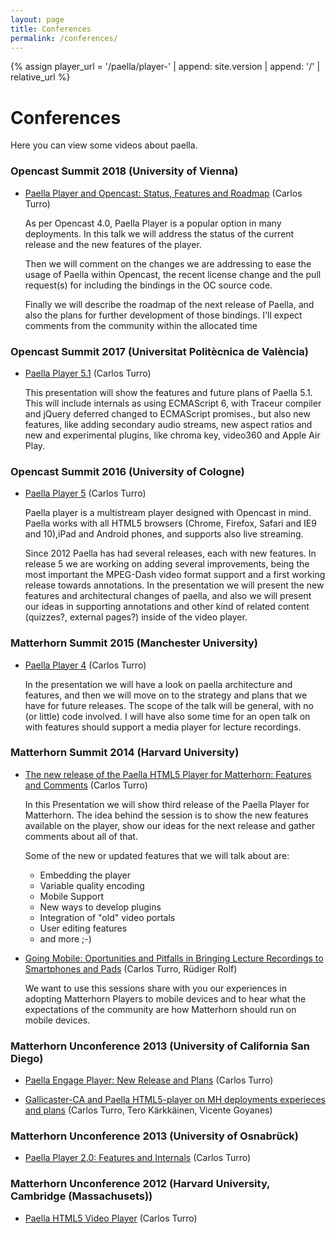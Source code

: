 ```yaml
---
layout: page
title: Conferences
permalink: /conferences/
---
```

{% assign player_url = '/paella/player-' | append: site.version | append: '/' | relative_url %}

# Conferences	

Here you can view some videos about paella.

### Opencast Summit 2018 (University of Vienna)

* [Paella Player and Opencast: Status, Features and Roadmap]({{player_url}}?id=opencast-2018) (Carlos Turro)

	As per Opencast 4.0, Paella Player is a popular option in many deployments. In this talk we will address the status
	of the current release and the new features of the player.

	Then we will comment on the changes we are addressing to ease the usage of Paella within Opencast, the recent license
	change and the pull request(s) for including the bindings in the OC source code.

	Finally we will describe the roadmap of the next release of Paella, and also the plans for further development of 
	those bindings. I'll expect comments from the community within the allocated time 


### Opencast Summit 2017 (Universitat Politècnica de València)

* [Paella Player 5.1]({{player_url}}?id=opencast-2017-paella5.1) (Carlos Turro)

	This presentation will show the features and future plans of Paella 5.1. This will include internals as using ECMAScript 6,
	with Traceur compiler and jQuery deferred changed to ECMAScript promises., but also new features, like adding secondary audio streams,
	new aspect ratios and new and experimental plugins, like chroma key, video360 and Apple Air Play.


### Opencast Summit 2016 (University of Cologne)

* [Paella Player 5]({{player_url}}?id=opencast-2016-paella5) (Carlos Turro)
	
	Paella player is a multistream player designed with Opencast in mind. Paella works with all HTML5 browsers 
	(Chrome, Firefox, Safari and IE9 and 10),iPad and Android phones, and supports also live streaming.

	Since 2012 Paella has had several releases, each with new features. In release 5 we are working on adding several improvements,
	being the most important the MPEG-Dash video format support and a first working release towards annotations. 
	In the presentation we will present the new features and architectural changes of paella, and also we will present our ideas 
	in supporting annotations and other kind of related content (quizzes?, external pages?) inside of the video player.


### Matterhorn Summit 2015 (Manchester University)

* [Paella Player 4]({{player_url}}?id=opencast-2015-paella4) (Carlos Turro)

	In the presentation we will have a look on paella architecture and features, and then we will move on to the strategy 
	and plans that we have for future releases. The scope of the talk will be general, with no (or little) code involved.
	I will have also some time for an open talk on with features should support a media player for lecture recordings.



### Matterhorn Summit 2014 (Harvard University)

* [The new release of the Paella HTML5 Player for Matterhorn: Features and Comments]({{player_url}}?id=opencast-2014-pp3) (Carlos Turro)

	 In this Presentation we will show third release of the Paella Player for Matterhorn. The idea behind the session is to show 
	 the new features available on the player, show our ideas for the next release and gather comments about all of that. 
	 
	 Some of the new or updated features that we will talk about are:
	 
	 * Embedding the player 
	 * Variable quality encoding
	 * Mobile Support
	 * New ways to develop plugins 
	 * Integration of "old" video portals 
	 * User editing features 
	 * and more ;-)

* [Going Mobile: Oportunities and Pitfalls in Bringing Lecture Recordings to Smartphones and Pads]({{player_url}}?id=opencast-2014-mobile) (Carlos Turro, Rüdiger Rolf)
	
	We want to use this sessions share with you our experiences in adopting Matterhorn Players to mobile devices 
	and to hear what the expectations of the community are how Matterhorn should run on mobile devices.



### Matterhorn Unconference 2013 (University of California San Diego)

* [Paella Engage Player: New Release and Plans]({{player_url}}?id=opencast-2013-paella) (Carlos Turro)

* [Gallicaster-CA and Paella HTML5-player on MH deployments experieces and plans]({{player_url}}?id=opencast-2013-galicaster) (Carlos Turro, Tero Kärkkäinen, Vicente Goyanes)



### Matterhorn Unconference 2013 (University of Osnabrück)

* [Paella Player 2.0: Features and Internals]({{player_url}}?id=opencast-2013-osna-paella2) (Carlos Turro)



### Matterhorn Unconference 2012 (Harvard University, Cambridge (Massachusets))

* [Paella HTML5 Video Player]({{player_url}}?id=opencast-2012-paella) (Carlos Turro)

